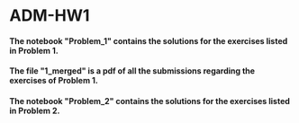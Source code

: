 # ADM-HW1
#### The notebook "Problem_1" contains the solutions for the exercises listed in Problem 1.
#### The file "1_merged" is a pdf of all the submissions regarding the exercises of Problem 1.

#### The notebook "Problem_2" contains the solutions for the exercises listed in Problem 2.
